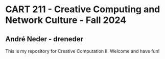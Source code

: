 # CART 211 - Creative Computing and Network Culture - Fall 2024

## André Neder - dreneder

This is my repository for Creative Computation II.
Welcome and have fun!
